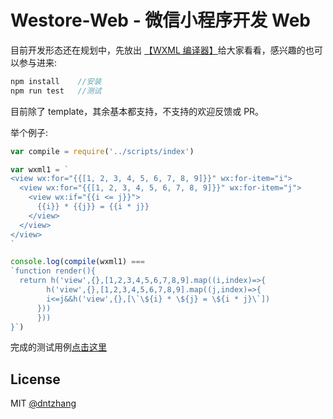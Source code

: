 # Westore-Web - 微信小程序开发 Web

目前开发形态还在规划中，先放出 [【WXML 编译器】](https://github.com/dntzhang/westore/blob/master/packages/westore-web/scripts/index.js)给大家看看，感兴趣的也可以参与进来:

```js
npm install    //安装
npm run test   //测试
```

目前除了 template，其余基本都支持，不支持的欢迎反馈或 PR。

举个例子:

```js
var compile = require('../scripts/index')

var wxml1 = `
<view wx:for="{{[1, 2, 3, 4, 5, 6, 7, 8, 9]}}" wx:for-item="i">
  <view wx:for="{{[1, 2, 3, 4, 5, 6, 7, 8, 9]}}" wx:for-item="j">
    <view wx:if="{{i <= j}}">
      {{i}} * {{j}} = {{i * j}}
    </view>
  </view>
</view>
`

console.log(compile(wxml1) === 
`function render(){
  return h('view',{},[1,2,3,4,5,6,7,8,9].map((i,index)=>{
        h('view',{},[1,2,3,4,5,6,7,8,9].map((j,index)=>{
        i<=j&&h('view',{},[\`\${i} * \${j} = \${i * j}\`])
      }))
      })) 
}`)
```

完成的测试用例[点击这里](https://github.com/dntzhang/westore/blob/master/packages/westore-web/test/index.js)

## License
MIT [@dntzhang](https://github.com/dntzhang)
